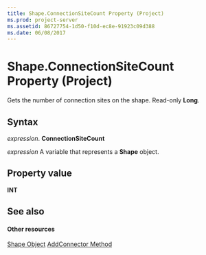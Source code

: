 ```yaml
---
title: Shape.ConnectionSiteCount Property (Project)
ms.prod: project-server
ms.assetid: 86727754-1d50-f10d-ec8e-91923c09d388
ms.date: 06/08/2017
---
```



# Shape.ConnectionSiteCount Property (Project)
Gets the number of connection sites on the shape. Read-only  **Long**.

## Syntax

 _expression_. **ConnectionSiteCount**

 _expression_ A variable that represents a **Shape** object.


## Property value

 **INT**


## See also


#### Other resources


[Shape Object](Project.shape.md)
[AddConnector Method](Project.shapes.addconnector.md)
